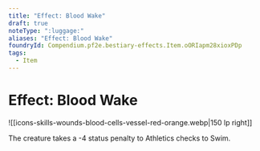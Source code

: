 ```yaml
---
title: "Effect: Blood Wake"
draft: true
noteType: ":luggage:"
aliases: "Effect: Blood Wake"
foundryId: Compendium.pf2e.bestiary-effects.Item.oORIapm28xioxPDp
tags:
  - Item
---
```


# Effect: Blood Wake
![[icons-skills-wounds-blood-cells-vessel-red-orange.webp|150 lp right]]

The creature takes a -4 status penalty to Athletics checks to Swim.
